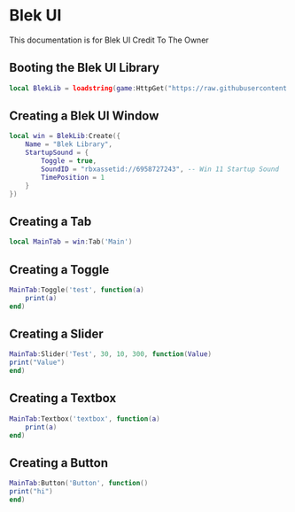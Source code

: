 # Blek UI
This documentation is for Blek UI Credit To The Owner

## Booting the Blek UI Library
```lua
local BlekLib = loadstring(game:HttpGet("https://raw.githubusercontent.com/RileyBeeRBLX5/UI-Library/main/Blek%20UI/Library.lua"))()
```




## Creating a Blek UI Window
```lua
local win = BlekLib:Create({
    Name = "Blek Library",
    StartupSound = {
        Toggle = true,
        SoundID = "rbxassetid://6958727243", -- Win 11 Startup Sound
        TimePosition = 1
    }
})
```

## Creating a Tab
```lua
local MainTab = win:Tab('Main')
```

## Creating a Toggle
```lua
MainTab:Toggle('test', function(a)
    print(a)
end)
```

## Creating a Slider
```lua
MainTab:Slider('Test', 30, 10, 300, function(Value)
print("Value")
end)
```

## Creating a Textbox
```lua
MainTab:Textbox('textbox', function(a)
    print(a)
end)
```

## Creating a Button
```lua
MainTab:Button('Button', function()
print("hi")
end)
```
